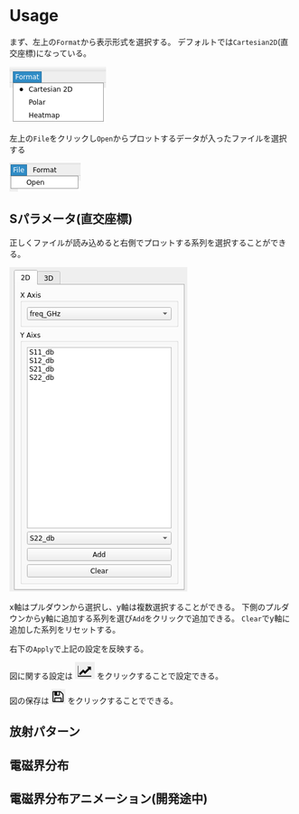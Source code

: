 # Usage

まず、左上の`Format`から表示形式を選択する。
デフォルトでは`Cartesian2D`(直交座標)になっている。

![](../img/format_tab.png)

左上の`File`をクリックし`Open`からプロットするデータが入ったファイルを選択する

![](../img/file_tab.png)

## Sパラメータ(直交座標)
正しくファイルが読み込めると右側でプロットする系列を選択することができる。

![](../img/2d_property.png)

x軸はプルダウンから選択し、y軸は複数選択することができる。
下側のプルダウンからy軸に追加する系列を選び`Add`をクリックで追加できる。
`Clear`でy軸に追加した系列をリセットする。

右下の`Apply`で上記の設定を反映する。

図に関する設定は ![](../img/fig_option.png) をクリックすることで設定できる。

図の保存は ![](../img/save_fig.png) をクリックすることでできる。

## 放射パターン

## 電磁界分布

## 電磁界分布アニメーション(開発途中)

